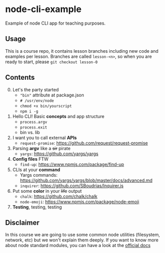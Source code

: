 # node-cli-example

Example of node CLI app for teaching purposes.

## Usage

This is a course repo, it contains lesson branches including new code and examples per lesson.
Branches are called `lesson-<n>`, so when you are ready to start, please `git checkout lesson-0`

## Contents

0.  Let's the party started
    - `"bin"` attribute at package.json
    - `# /usr/env/node`
    - `chmod +x bin/yourscript`
    - `npm i -g`
1.  Hello CLI! Basic **concepts** and app structure
    - `process.argv`
    - `process.exit`
    - bin vs. lib
1.  I want you to call external **APIs**
    - `request-promise`: https://github.com/request/request-promise
1.  Parsing **argv** like a ~~sir~~ pirate
    - `yargs`: https://github.com/yargs/yargs
1.  **Config files** FTW
    - `find-up`: https://www.npmjs.com/package/find-up
1.  CLIs at your **command**
    - Yargs commands: https://github.com/yargs/yargs/blob/master/docs/advanced.md
    - `inquirer`: https://github.com/SBoudrias/Inquirer.js
1.  Put some **color** in your ~~life~~ output
    - `chalk`: https://github.com/chalk/chalk
    - `node-emoji`: https://www.npmjs.com/package/node-emoji
1.  **Testing**, testing, testing

## Disclaimer

In this course we are going to use some common node utilities (filesystem, network, etc) but
we won't explain them deeply. If you want to know more about node standard modules, you can
have a look at the [official docs](https://nodejs.org/en/docs/)
